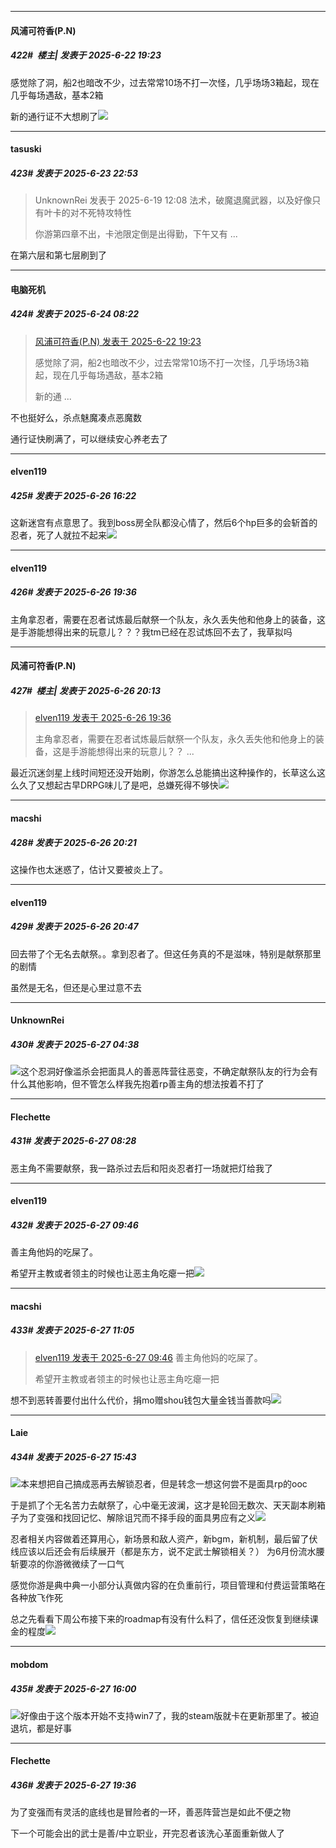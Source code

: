﻿
*****

####  风浦可符香(P.N)  
##### 422#         楼主| 发表于 2025-6-22 19:23

感觉除了洞，船2也暗改不少，过去常常10场不打一次怪，几乎场场3箱起，现在几乎每场遇敌，基本2箱

新的通行证不大想刷了<img src="https://static.stage1st.com/image/smiley/face2017/068.png" referrerpolicy="no-referrer">


*****

####  tasuski  
##### 423#       发表于 2025-6-23 22:53

<blockquote>UnknownRei 发表于 2025-6-19 12:08
法术，破魔退魔武器，以及好像只有叶卡的对不死特攻特性

你游第四章不出，卡池限定倒是出得勤，下午又有 ...</blockquote>
在第六层和第七层刷到了


*****

####  电脑死机  
##### 424#       发表于 2025-6-24 08:22

<blockquote><a href="httphttps://stage1st.com/2b/forum.php?mod=redirect&amp;goto=findpost&amp;pid=67981622&amp;ptid=2249235" target="_blank">风浦可符香(P.N) 发表于 2025-6-22 19:23</a>

感觉除了洞，船2也暗改不少，过去常常10场不打一次怪，几乎场场3箱起，现在几乎每场遇敌，基本2箱

新的通 ...</blockquote>
不也挺好么，杀点魅魔凑点恶魔数

通行证快刷满了，可以继续安心养老去了


*****

####  elven119  
##### 425#       发表于 2025-6-26 16:22

这新迷宫有点意思了。我到boss房全队都没心情了，然后6个hp巨多的会斩首的忍者，死了人就拉不起来<img src="https://static.stage1st.com/image/smiley/face2017/125.png" referrerpolicy="no-referrer">


*****

####  elven119  
##### 426#       发表于 2025-6-26 19:36

主角拿忍者，需要在忍者试炼最后献祭一个队友，永久丢失他和他身上的装备，这是手游能想得出来的玩意儿？？？我tm已经在忍试炼回不去了，我草拟吗


*****

####  风浦可符香(P.N)  
##### 427#         楼主| 发表于 2025-6-26 20:13

<blockquote><a href="httphttps://stage1st.com/2b/forum.php?mod=redirect&amp;goto=findpost&amp;pid=68005480&amp;ptid=2249235" target="_blank">elven119 发表于 2025-6-26 19:36</a>

主角拿忍者，需要在忍者试炼最后献祭一个队友，永久丢失他和他身上的装备，这是手游能想得出来的玩意儿？？ ...</blockquote>
最近沉迷剑星上线时间短还没开始刷，你游怎么总能搞出这种操作的，长草这么这么久了又想起古早DRPG味儿了是吧，总嫌死得不够快<img src="https://static.stage1st.com/image/smiley/face2017/068.png" referrerpolicy="no-referrer">


*****

####  macshi  
##### 428#       发表于 2025-6-26 20:21

这操作也太迷惑了，估计又要被炎上了。


*****

####  elven119  
##### 429#       发表于 2025-6-26 20:47

回去带了个无名去献祭。。拿到忍者了。但这任务真的不是滋味，特别是献祭那里的剧情

虽然是无名，但还是心里过意不去


*****

####  UnknownRei  
##### 430#       发表于 2025-6-27 04:38

<img src="https://static.stage1st.com/image/smiley/face2017/026.png" referrerpolicy="no-referrer">这个忍洞好像滥杀会把面具人的善恶阵营往恶变，不确定献祭队友的行为会有什么其他影响，但不管怎么样我先抱着rp善主角的想法按着不打了


*****

####  Flechette  
##### 431#       发表于 2025-6-27 08:28

恶主角不需要献祭，我一路杀过去后和阳炎忍者打一场就把灯给我了


*****

####  elven119  
##### 432#       发表于 2025-6-27 09:46

善主角他妈的吃屎了。

希望开主教或者领主的时候也让恶主角吃瘪一把<img src="https://static.stage1st.com/image/smiley/face2017/018.png" referrerpolicy="no-referrer">


*****

####  macshi  
##### 433#       发表于 2025-6-27 11:05

<blockquote><a href="httphttps://stage1st.com/2b/forum.php?mod=redirect&amp;goto=findpost&amp;pid=68008126&amp;ptid=2249235" target="_blank">elven119 发表于 2025-6-27 09:46</a>
善主角他妈的吃屎了。

希望开主教或者领主的时候也让恶主角吃瘪一把</blockquote>
想不到恶转善要付出什么代价，捐mo赠shou钱包大量金钱当善款吗<img src="https://static.stage1st.com/image/smiley/face2017/068.png" referrerpolicy="no-referrer">


*****

####  Laie  
##### 434#       发表于 2025-6-27 15:43

<img src="https://static.stage1st.com/image/smiley/face2017/076.png" referrerpolicy="no-referrer">本来想把自己搞成恶再去解锁忍者，但是转念一想这何尝不是面具rp的ooc

于是抓了个无名苦力去献祭了，心中毫无波澜，这才是轮回无数次、天天副本刷箱子为了变强和找回记忆、解除诅咒而不择手段的面具男应有之义<img src="https://static.stage1st.com/image/smiley/face2017/037.png" referrerpolicy="no-referrer">

忍者相关内容做着还算用心，新场景和敌人资产，新bgm，新机制，最后留了伏线应该以后还会有后续展开（都是东方，说不定武士解锁相关？）
为6月份流水腰斩要凉的你游微微续了一口气

感觉你游是典中典一小部分认真做内容的在负重前行，项目管理和付费运营策略在各种放飞作死

总之先看看下周公布接下来的roadmap有没有什么料了，信任还没恢复到继续课金的程度<img src="https://static.stage1st.com/image/smiley/face2017/130.png" referrerpolicy="no-referrer">


*****

####  mobdom  
##### 435#       发表于 2025-6-27 16:00

<img src="https://static.stage1st.com/image/smiley/face2017/037.png" referrerpolicy="no-referrer">好像由于这个版本开始不支持win7了，我的steam版就卡在更新那里了。被迫退坑，都是好事


*****

####  Flechette  
##### 436#       发表于 2025-6-27 19:36

为了变强而有灵活的底线也是冒险者的一环，善恶阵营岂是如此不便之物

下一个可能会出的武士是善/中立职业，开完忍者该洗心革面重新做人了

